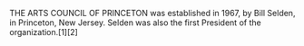 THE ARTS COUNCIL OF PRINCETON was established in 1967, by Bill Selden, in Princeton, New Jersey. Selden was also the first President of the organization.[1][2]
